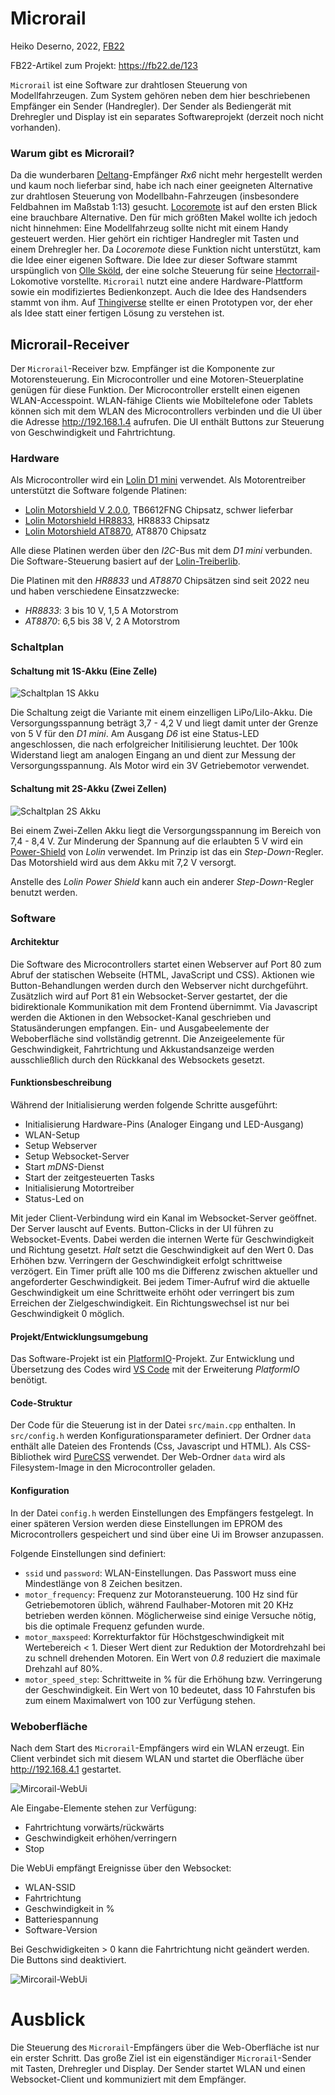 # Microrail

Heiko Deserno, 2022, [FB22](https://feldbahn22.de)

FB22-Artikel zum Projekt: https://fb22.de/123

`Microrail` ist eine Software zur drahtlosen Steuerung von Modellfahrzeugen. Zum System gehören neben dem hier beschriebenen Empfänger ein Sender (Handregler). Der Sender als Bediengerät mit Drehregler und Display ist ein separates Softwareprojekt (derzeit noch nicht vorhanden).

### Warum gibt es Microrail?

Da die wunderbaren [Deltang](http://www.deltang.co.uk/)-Empfänger *Rx6* nicht mehr hergestellt werden und kaum noch lieferbar sind, habe ich nach einer geeigneten Alternative zur drahtlosen Steuerung von Modellbahn-Fahrzeugen (insbesondere Feldbahnen im Maßstab 1:13) gesucht. [Locoremote](http://www.locoremote.co.uk/) ist auf den ersten Blick eine brauchbare Alternative. Den für mich größten Makel wollte ich jedoch nicht hinnehmen: Eine Modellfahrzeug sollte nicht mit einem Handy gesteuert werden. Hier gehört ein richtiger Handregler mit Tasten und einem Drehregler her. Da *Locoremote* diese Funktion nicht unterstützt, kam die Idee einer eigenen Software. Die Idee zur dieser Software stammt urspünglich von [Olle Sköld](http://depronized.com/), der eine solche Steuerung für seine [Hectorrail](https://www.thingiverse.com/thing:2575667)-Lokomotive vorstellte. `Microrail` nutzt eine andere Hardware-Plattform sowie ein modifiziertes Bedienkonzept. Auch die Idee des Handsenders stammt von ihm. Auf [Thingiverse](https://www.thingiverse.com/thing:3252986) stellte er einen Prototypen vor, der eher als Idee statt einer fertigen Lösung zu verstehen ist. 

## Microrail-Receiver

Der `Microrail`-Receiver bzw. Empfänger ist die Komponente zur Motorensteuerung. Ein  Microcontroller und eine Motoren-Steuerplatine genügen für diese Funktion. Der Microcontroller erstellt einen eigenen WLAN-Accesspoint. WLAN-fähige Clients wie Mobiltelefone oder Tablets können sich mit dem WLAN des Microcontrollers verbinden und die UI über die Adresse http://192.168.1.4 aufrufen. Die UI enthält Buttons zur Steuerung von Geschwindigkeit und Fahrtrichtung. 

### Hardware

Als Microcontroller wird ein [Lolin D1 mini](https://www.wemos.cc/en/latest/d1/d1_mini.html) verwendet. Als Motorentreiber unterstützt die Software folgende Platinen:

- [Lolin Motorshield V 2.0.0](https://www.wemos.cc/en/latest/d1_mini_shield/motor.html), TB6612FNG Chipsatz, schwer lieferbar
- [Lolin Motorshield HR8833](https://www.wemos.cc/en/latest/d1_mini_shield/hr8833_motor.html), HR8833 Chipsatz
- [Lolin Motorshield AT8870](https://www.wemos.cc/en/latest/d1_mini_shield/at8870_motor.html), AT8870 Chipsatz 

Alle diese Platinen werden über den *I2C*-Bus mit dem *D1 mini* verbunden. Die Software-Steuerung basiert auf der [Lolin-Treiberlib](https://github.com/wemos/LOLIN_I2C_MOTOR_Library).

Die Platinen mit den *HR8833* und *AT8870* Chipsätzen sind seit 2022 neu und haben verschiedene Einsatzzwecke:

- *HR8833*: 3 bis 10 V, 1,5 A Motorstrom
- *AT8870*: 6,5 bis 38 V, 2 A Motorstrom

### Schaltplan

#### Schaltung mit 1S-Akku (Eine Zelle)

![Schaltplan 1S Akku](/images/schaltplan1.png)

Die Schaltung zeigt die Variante mit einem einzelligen LiPo/LiIo-Akku. Die Versorgungsspannung beträgt 3,7 - 4,2 V und liegt damit unter der Grenze von 5 V für den *D1 mini*. Am Ausgang *D6* ist eine Status-LED angeschlossen, die nach erfolgreicher Initilisierung leuchtet. Der 100k Widerstand liegt am analogen Eingang an und dient zur Messung der Versorgungsspannung. Als Motor wird ein 3V Getriebemotor verwendet.

#### Schaltung mit 2S-Akku (Zwei Zellen)

![Schaltplan 2S Akku](/images/schaltplan2.png)

Bei einem Zwei-Zellen Akku liegt die Versorgungsspannung im Bereich von 7,4 - 8,4 V. Zur Minderung der Spannung auf die erlaubten 5 V wird ein [Power-Shield](https://www.wemos.cc/en/latest/d1_mini_shield/dc_power.html) von *Lolin* verwendet. Im Prinzip ist das ein *Step-Down*-Regler. Das Motorshield wird aus dem Akku mit 7,2 V versorgt.

Anstelle des *Lolin Power Shield* kann auch ein anderer *Step-Down*-Regler benutzt werden.

### Software

#### Architektur

Die Software des Microcontrollers startet einen Webserver auf Port 80 zum Abruf der statischen Webseite (HTML, JavaScript und CSS). Aktionen wie Button-Behandlungen werden durch den Webserver nicht durchgeführt. Zusätzlich wird auf Port 81 ein Websocket-Server gestartet, der die bidirektionale Kommunikation mit dem Frontend übernimmt. Via Javascript werden die Aktionen in den Websocket-Kanal geschrieben und Statusänderungen empfangen. Ein- und Ausgabeelemente der Weboberfläche sind vollständig getrennt. Die Anzeigeelemente für Geschwindigkeit, Fahrtrichtung und Akkustandsanzeige werden ausschließlich durch den Rückkanal des Websockets gesetzt.

#### Funktionsbeschreibung

Während der Initialisierung werden folgende Schritte ausgeführt:

- Initialisierung Hardware-Pins (Analoger Eingang und LED-Ausgang)
- WLAN-Setup
- Setup Webserver
- Setup Websocket-Server
- Start *mDNS*-Dienst
- Start der zeitgesteuerten Tasks
- Initialisierung Motortreiber
- Status-Led on

Mit jeder Client-Verbindung wird ein Kanal im Websocket-Server geöffnet. Der Server lauscht auf Events. Button-Clicks in der UI führen zu Websocket-Events. Dabei werden die internen Werte für Geschwindigkeit und Richtung gesetzt. *Halt* setzt die Geschwindigkeit auf den Wert 0. Das Erhöhen bzw. Verringern der Geschwindigkeit erfolgt schrittweise verzögert. Ein Timer prüft alle 100 ms die Differenz zwischen aktueller und angeforderter Geschwindigkeit. Bei jedem Timer-Aufruf wird die aktuelle Geschwindigkeit um eine Schrittweite erhöht oder verringert bis zum Erreichen der Zielgeschwindigkeit. Ein Richtungswechsel ist nur bei Geschwindigkeit 0 möglich.

#### Projekt/Entwicklungsumgebung

Das Software-Projekt ist ein [PlatformIO](https://platformio.org/)-Projekt. Zur Entwicklung und Übersetzung des Codes wird [VS Code](https://code.visualstudio.com/) mit der Erweiterung *PlatformIO* benötigt. 

#### Code-Struktur

Der Code für die Steuerung ist in der Datei `src/main.cpp` enthalten. In `src/config.h` werden Konfigurationsparameter definiert. Der Ordner `data` enthält alle Dateien des Frontends (Css, Javascript und HTML). Als CSS-Bibliothek wird [PureCSS](https://purecss.io/) verwendet. Der Web-Ordner `data` wird als Filesystem-Image in den Microcontroller geladen.

#### Konfiguration

In der Datei `config.h` werden Einstellungen des Empfängers festgelegt. In einer späteren Version werden diese Einstellungen im EPROM des Microcontrollers gespeichert und sind über eine Ui im Browser anzupassen.

Folgende Einstellungen sind definiert:

- `ssid` und `password`: WLAN-Einstellungen. Das Passwort muss eine Mindestlänge von 8 Zeichen besitzen.
- `motor_frequency`: Frequenz zur Motoransteuerung. 100 Hz sind für Getriebemotoren üblich, während Faulhaber-Motoren mit 20 KHz betrieben werden können. Möglicherweise sind einige Versuche nötig, bis die optimale Frequenz gefunden wurde.
- `motor_maxspeed`: Korrekturfaktor für Höchstgeschwindigkeit mit Wertebereich < 1. Dieser Wert dient zur Reduktion der Motordrehzahl bei zu schnell drehenden Motoren. Ein Wert von *0.8* reduziert die maximale Drehzahl auf 80%.
- `motor_speed_step`: Schrittweite in % für die Erhöhung bzw. Verringerung der Geschwindigkeit. Ein Wert von 10 bedeutet, dass 10 Fahrstufen bis zum einem Maximalwert von 100 zur Verfügung stehen.

### Weboberfläche

Nach dem Start des `Microrail`-Empfängers wird ein WLAN erzeugt. Ein Client verbindet sich mit diesem WLAN und startet die Oberfläche über http://192.168.4.1 gestartet.

![Mircorail-WebUi](/images/microrail-ui-1.png)

Ale Eingabe-Elemente stehen zur Verfügung:

- Fahrtrichtung vorwärts/rückwärts
- Geschwindigkeit erhöhen/verringern
- Stop

Die WebUi empfängt Ereignisse über den Websocket:

- WLAN-SSID
- Fahrtrichtung
- Geschwindigkeit in %
- Batteriespannung
- Software-Version

Bei Geschwidigkeiten > 0 kann die Fahrtrichtung nicht geändert werden. Die Buttons sind deaktiviert. 

![Mircorail-WebUi](/images/microrail-ui-2.png)

# Ausblick

Die Steuerung des `Microrail`-Empfängers über die Web-Oberfläche ist nur ein erster Schritt. Das große Ziel ist ein eigenständiger `Microrail`-Sender mit Tasten, Drehregler und Display. Der Sender startet WLAN und einen Websocket-Client und kommuniziert mit dem Empfänger.

